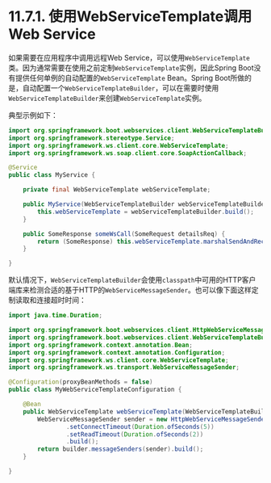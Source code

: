 # 11.7.1. 使用WebServiceTemplate调用Web Service

如果需要在应用程序中调用远程Web Service，可以使用`WebServiceTemplate`类。因为通常需要在使用之前定制`WebServiceTemplate`实例，因此Spring Boot没有提供任何单例的自动配置的`WebServiceTemplate` Bean。Spring Boot所做的是，自动配置一个`WebServiceTemplateBuilder`，可以在需要时使用`WebServiceTemplateBuilder`来创建`WebServiceTemplate`实例。

典型示例如下：

```java
import org.springframework.boot.webservices.client.WebServiceTemplateBuilder;
import org.springframework.stereotype.Service;
import org.springframework.ws.client.core.WebServiceTemplate;
import org.springframework.ws.soap.client.core.SoapActionCallback;

@Service
public class MyService {

    private final WebServiceTemplate webServiceTemplate;

    public MyService(WebServiceTemplateBuilder webServiceTemplateBuilder) {
        this.webServiceTemplate = webServiceTemplateBuilder.build();
    }

    public SomeResponse someWsCall(SomeRequest detailsReq) {
        return (SomeResponse) this.webServiceTemplate.marshalSendAndReceive(detailsReq, new SoapActionCallback("https://ws.example.com/action"));
    }

}
```

默认情况下，`WebServiceTemplateBuilder`会使用`classpath`中可用的HTTP客户端库来检测合适的基于HTTP的`WebServiceMessageSender`。也可以像下面这样定制读取和连接超时时间：

```java
import java.time.Duration;

import org.springframework.boot.webservices.client.HttpWebServiceMessageSenderBuilder;
import org.springframework.boot.webservices.client.WebServiceTemplateBuilder;
import org.springframework.context.annotation.Bean;
import org.springframework.context.annotation.Configuration;
import org.springframework.ws.client.core.WebServiceTemplate;
import org.springframework.ws.transport.WebServiceMessageSender;

@Configuration(proxyBeanMethods = false)
public class MyWebServiceTemplateConfiguration {

    @Bean
    public WebServiceTemplate webServiceTemplate(WebServiceTemplateBuilder builder) {
        WebServiceMessageSender sender = new HttpWebServiceMessageSenderBuilder()
                .setConnectTimeout(Duration.ofSeconds(5))
                .setReadTimeout(Duration.ofSeconds(2))
                .build();
        return builder.messageSenders(sender).build();
    }

}
```
